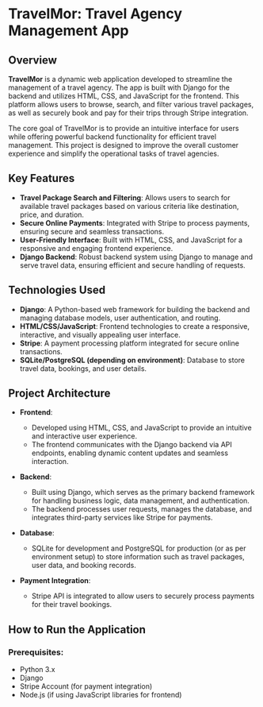 # TravelMor: Travel Agency Management App

## Overview

**TravelMor** is a dynamic web application developed to streamline the management of a travel agency. The app is built with Django for the backend and utilizes HTML, CSS, and JavaScript for the frontend. This platform allows users to browse, search, and filter various travel packages, as well as securely book and pay for their trips through Stripe integration.

The core goal of TravelMor is to provide an intuitive interface for users while offering powerful backend functionality for efficient travel management. This project is designed to improve the overall customer experience and simplify the operational tasks of travel agencies.

## Key Features

- **Travel Package Search and Filtering**: Allows users to search for available travel packages based on various criteria like destination, price, and duration.
- **Secure Online Payments**: Integrated with Stripe to process payments, ensuring secure and seamless transactions.
- **User-Friendly Interface**: Built with HTML, CSS, and JavaScript for a responsive and engaging frontend experience.
- **Django Backend**: Robust backend system using Django to manage and serve travel data, ensuring efficient and secure handling of requests.

## Technologies Used

- **Django**: A Python-based web framework for building the backend and managing database models, user authentication, and routing.
- **HTML/CSS/JavaScript**: Frontend technologies to create a responsive, interactive, and visually appealing user interface.
- **Stripe**: A payment processing platform integrated for secure online transactions.
- **SQLite/PostgreSQL (depending on environment)**: Database to store travel data, bookings, and user details.

## Project Architecture

- **Frontend**: 
  - Developed using HTML, CSS, and JavaScript to provide an intuitive and interactive user experience.
  - The frontend communicates with the Django backend via API endpoints, enabling dynamic content updates and seamless interaction.
  
- **Backend**:
  - Built using Django, which serves as the primary backend framework for handling business logic, data management, and authentication.
  - The backend processes user requests, manages the database, and integrates third-party services like Stripe for payments.

- **Database**:
  - SQLite for development and PostgreSQL for production (or as per environment setup) to store information such as travel packages, user data, and booking records.

- **Payment Integration**:
  - Stripe API is integrated to allow users to securely process payments for their travel bookings.

## How to Run the Application

### Prerequisites:
- Python 3.x
- Django
- Stripe Account (for payment integration)
- Node.js (if using JavaScript libraries for frontend)
